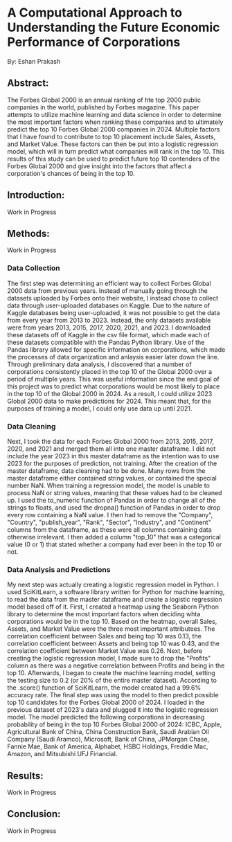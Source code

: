 # A Computational Approach to Understanding the Future Economic Performance of Corporations

By: Eshan Prakash

## Abstract:

The Forbes Global 2000 is an annual ranking of hte top 2000 public companies in the world, published by Forbes magazine. This paper attempts to utilize machine learning and data science in order to determine the most important factors when ranking these companies and to ultimately predict the top 10 Forbes Global 2000 companies in 2024. Multiple factors that I have found to contribute to top 10 placement include Sales, Assets, and Market Value. These factors can then be put into a logistic regression model, which will in turn predict what companies will rank in the top 10. This results of this study can be used to predict future top 10 contenders of the Forbes Global 2000 and give insight into the factors that affect a corporation's chances of being in the top 10.

## Introduction:

Work in Progress

## Methods:

Work in Progress

### Data Collection

The first step was determining an efficient way to collect Forbes Global 2000 data from previous years. Instead of manually going through the datasets uploaded by Forbes onto their website, I instead chose to collect data through user-uploaded databases on Kaggle. Due to the nature of Kaggle databases being user-uploaded, it was not possible to get the data from every year from 2013 to 2023. Instead, the only datasets available were from years 2013, 2015, 2017, 2020, 2021, and 2023. I downloaded these datasets off of Kaggle in the csv file format, which made each of these datasets compatible with the Pandas Python library. Use of the Pandas library allowed for specific information on corporations, which made the processes of data organization and anlaysis easier later down the line. Through preliminary data analysis, I discovered that a number of corporations consistently placed in the top 10 of the Global 2000 over a period of multiple years. This was useful information since the end goal of this project was to predict what corporations would be most likely to place in the top 10 of the Global 2000 in 2024. As a result, I could utilize 2023 Global 2000 data to make predictions for 2024. This meant that, for the purposes of training a model, I could only use data up until 2021.

### Data Cleaning

Next, I took the data for each Forbes Global 2000 from 2013, 2015, 2017, 2020, and 2021 and merged them all into one master dataframe. I did not include the year 2023 in this master dataframe as the intention was to use 2023 for the purposes of prediction, not training. After the creation of the master dataframe, data cleaning had to be done. Many rows from the master dataframe either contained string values, or contained the special number NaN. When training a regression model, the model is unable to process NaN or string values, meaning that these values had to be cleaned up. I used the to_numeric function of Pandas in order to change all of the strings to floats, and used the dropna() function of Pandas in order to drop every row containing a NaN value. I then had to remove the "Company", "Country", "publish_year", "Rank", "Sector", "Industry", and "Continent" columns from the dataframe, as these were all columns containing data otherwise irrelevant. I then added a column "top_10" that was a categorical value (0 or 1) that stated whether a company had ever been in the top 10 or not.

### Data Analysis and Predictions

My next step was actually creating a logistic regression model in Python. I used SciKitLearn, a software library written for Python for machine learning, to read the data from the master dataframe and create a logistic regression model based off of it. First, I created a heatmap using the Seaborn Python library to determine the most important factors when deciding whta corporations would be in the top 10. Based on the heatmap, overall Sales, Assets, and Market Value were the three most important attributees. The correlation coefficient between Sales and being top 10 was 0.13, the correlation coefficient between Assets and being top 10 was 0.43, and the correlation coefficient between Market Value was 0.26. Next, before creating the logistic regression model, I made sure to drop the "Profits" column as there was a negative correlation between Profits and being in the top 10. Afterwards, I began to create the machine learning model, setting the testing size to 0.2 (or 20% of the entire master dataset). According to the .score() function of SciKitLearn, the model created had a 99.6% accuracy rate. The final step was using the model to then predict possible top 10 candidates for the Forbes Global 2000 of 2024. I loaded in the previous dataset of 2023's data and plugged it into the logistic regression model. The model predicted the following corporations in decreasing probability of being in the top 10 Forbes Global 2000 of 2024: ICBC, Apple, Agricultural Bank of China, China Construction Bank, Saudi Arabian Oil Company (Saudi Aramco), Microsoft, Bank of China, JPMorgan Chase, Fannie Mae, Bank of America, Alphabet, HSBC Holdings, Freddie Mac, Amazon, and Mitsubishi UFJ Financial.

## Results:

Work in Progress

## Conclusion:

Work in Progress
